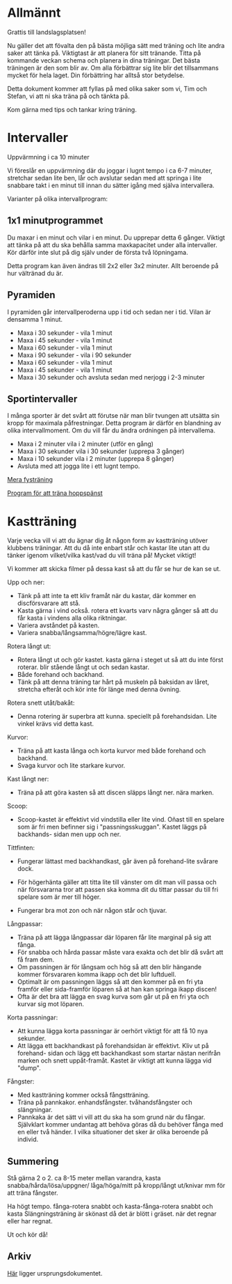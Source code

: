 Allmännt
========

Grattis till landslagsplatsen!

Nu gäller det att fövalta den på bästa möjliga sätt med träning och lite
andra saker att tänka på. Viktigtast är att planera för sitt tränande.
Titta på kommande veckan schema och planera in dina träningar. Det bästa
träningen är den som blir av. Om alla förbättrar sig lite blir det
tillsammans mycket för hela laget. Din förbättring har alltså stor betydelse.

Detta dokument kommer att fyllas på med olika saker som vi, Tim och Stefan, vi
att ni ska träna på och tänkta på.

Kom gärna med tips och tankar kring träning.


Intervaller
===========

Uppvärmning i ca 10 minuter

Vi föreslår en uppvärmning där du joggar i lugnt tempo i ca 6-7 minuter,
stretchar sedan lite ben, lår och avslutar sedan med att springa i lite snabbare
takt i en minut till innan du sätter igång med själva intervallera.

Varianter på olika intervallprogram:

1x1 minutprogrammet
----------------------

Du maxar i en minut och vilar i en minut. Du upprepar detta 6 gånger. Viktigt
att tänka på att du ska behålla samma maxkapacitet under alla intervaller. Kör
därför inte slut på dig själv under de första två löpningama.

Detta program kan även ändras till 2x2 eller 3x2 minuter. Allt beroende på hur
vältränad du är.

Pyramiden
---------

I pyramiden går intervallperoderna upp i tid och sedan ner i tid. Vilan är
densamma 1 minut.

* Maxa i 30 sekunder - vila 1 minut
* Maxa i 45 sekunder - vila 1 minut
* Maxa i 60 sekunder - vila 1 minut
* Maxa i 90 sekunder - vila i 90 sekunder
* Maxa i 60 sekunder - vila 1 minut
* Maxa i 45 sekunder - vila 1 minut
* Maxa i 30 sekunder och avsluta sedan med nerjogg i 2-3 minuter

Sportintervaller
---------------

I många sporter är det svårt att förutse när man blir tvungen att utsätta sin
kropp för maximala påfrestningar. Detta program är därför en blandning av olika
intervallmoment. Om du vill får du ändra ordningen på intervallema.

* Maxa i 2 minuter vila i 2 minuter (utför en gång)
* Maxa i 30 sekunder vila i 30 sekunder (upprepa 3 gånger)
* Maxa i 10 sekunder vila i 2 minuter (upprepa 8 gånger)
* Avsluta med att jogga lite i ett lugnt tempo.

[Mera fysträning](fystraning.md)

[Program för att träna hoppspänst](hoppspanst.md)


Kastträning
===========

Varje vecka vill vi att du ägnar dig åt någon form av kastträning utöver
klubbens träningar. Att du då inte enbart står och kastar lite utan att du
tänker igenom vilket/vilka kast/vad du vill träna på! Mycket viktigt!

Vi kommer att skicka filmer på dessa kast så att du får se hur de kan se ut.

Upp och ner:

 * Tänk på att inte ta ett kliv framåt när du kastar, där kommer en
discförsvarare att stå.
 * Kasta gärna i vind också. rotera ett kvarts varv några gånger så att du får
kasta i vindens alla olika riktningar.
 * Variera avståndet på kasten.
 * Variera snabba/långsamma/högre/lägre kast.

Rotera långt ut:

* Rotera långt ut och gör kastet. kasta gärna i steget ut så att du inte först
 roterar. blir stående långt ut och sedan kastar.
* Både forehand och backhand.
* Tänk på att denna träning tar hårt på muskeln på baksidan av låret,
stretcha efteråt och kör inte för länge med denna övning.

Rotera snett utåt/bakåt:
* Denna rotering är superbra att kunna. speciellt på forehandsidan. Lite vinkel
krävs vid detta kast.

Kurvor:

* Träna på att kasta långa och korta kurvor med både forehand och backhand.
 * Svaga kurvor och lite starkare kurvor.

Kast långt ner:

* Träna på att göra kasten så att discen släpps långt ner. nära marken.

Scoop:

* Scoop-kastet är effektivt vid vindstilla eller lite vind. Oñast till en spelare
som är fri men befinner sig i "passningsskuggan". Kastet läggs på backhands-
sidan men upp och ner.

Tittfinten:

* Fungerar lättast med backhandkast, går även på forehand-lite svårare dock.
* För högerhänta gäller att titta lite till vänster om dit man vill passa och när
försvararna tror att passen ska komma dit du tittar passar du till fri spelare
som är mer till höger.

* Fungerar bra mot zon och när någon står och tjuvar.

Långpassar:

* Träna på att lägga långpassar där löparen får lite marginal på sig att fånga.
* För snabba och hårda passar måste vara exakta och det blir då svårt att få
   fram dem.
* Om passningen är för långsam och hög så att den blir hängande kommer
   försvararen komma ikapp och det blir luftduell.
* Optimalt är om passningen läggs så att den kommer på en fri yta framför
eller sida-framför löparen så at han kan springa ikapp discen!
* Ofta är det bra att lägga en svag kurva som går ut på en fri yta och kurvar
sig mot löparen.

Korta passningar:

* Att kunna lägga korta passningar är oerhört viktigt för att få 10 nya sekunder.
* Att lägga ett backhandkast på forehandsidan är effektivt. Kliv ut på forehand-
sidan och lägg ett backhandkast som startar nästan nerifrån marken och
snett uppåt-framåt. Kastet är viktigt att kunna lägga vid "dump".

Fångster:

* Med kastträning kommer också fångstträning.
* Träna på pannkakor. enhandsfångster. tvåhandsfångster och slängningar.
* Pannkaka är det sätt vi vill att du ska ha som grund när du fångar. Självklart
kommer undantag att behöva göras då du behöver fånga med en eller två
händer. I vilka situationer det sker är olika beroende på individ.


Summering
---------

Stå gärna 2 o 2. ca 8-15 meter mellan varandra, kasta snabba/hårda/lösa/uppgner/
låga/höga/mitt på kropp/långt ut/knivar mm för att träna fångster.

Ha högt tempo. fånga-rotera snabbt och kasta-fånga-rotera snabbt och kasta
Slängningsträning är skönast då det är blött i gräset. när det regnar eller har regnat.

Ut och kör då!


Arkiv
----

[Här](arkiv) ligger ursprungsdokumentet.
